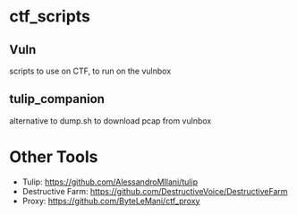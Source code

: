 # ctf_scripts


## Vuln

scripts to use on CTF, to run on the vulnbox

## tulip_companion

alternative to dump.sh to download pcap from vulnbox 

# Other Tools

- Tulip: https://github.com/AlessandroMIlani/tulip
- Destructive Farm: https://github.com/DestructiveVoice/DestructiveFarm 
- Proxy: https://github.com/ByteLeMani/ctf_proxy

